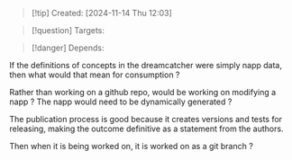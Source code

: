 
>[!tip] Created: [2024-11-14 Thu 12:03]

>[!question] Targets: 

>[!danger] Depends: 

If the definitions of concepts in the dreamcatcher were simply napp data, then what would that mean for consumption ?

Rather than working on a github repo, would be working on modifying a napp ?  The napp would need to be dynamically generated ?

The publication process is good because it creates versions and tests for releasing, making the outcome definitive as a statement from the authors.

Then when it is being worked on, it is worked on as a git branch ?